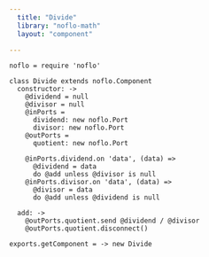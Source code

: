 ```yaml
---
  title: "Divide"
  library: "noflo-math"
  layout: "component"

---
```


    noflo = require 'noflo'
    
    class Divide extends noflo.Component
      constructor: ->
        @dividend = null
        @divisor = null
        @inPorts =
          dividend: new noflo.Port
          divisor: new noflo.Port
        @outPorts =
          quotient: new noflo.Port
    
        @inPorts.dividend.on 'data', (data) =>
          @dividend = data
          do @add unless @divisor is null
        @inPorts.divisor.on 'data', (data) =>
          @divisor = data
          do @add unless @dividend is null
    
      add: ->
        @outPorts.quotient.send @dividend / @divisor
        @outPorts.quotient.disconnect()
    
    exports.getComponent = -> new Divide
    
